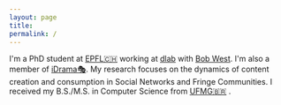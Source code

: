 ```yaml
---
layout: page
title: 
permalink: /
---
```


I'm a PhD student at [EPFL🇨🇭][epfl] working at [dlab][dlab] with [Bob West][bob]. 
I'm also a member of [iDrama🎭][idrama].
My research focuses on the dynamics of content creation and consumption in Social Networks and Fringe Communities.
I received my B.S./M.S. in Computer Science from [UFMG🇧🇷][dcc] . 

[epfl]: https://www.epfl.ch/en/
[bob]: https://dlab.epfl.ch/people/west/
[dcc]: http://www.dcc.ufmg.br/dcc/	
[dlab]: https://dlab.epfl.ch/people/
[idrama]: https://twitter.com/iDRAMALab
